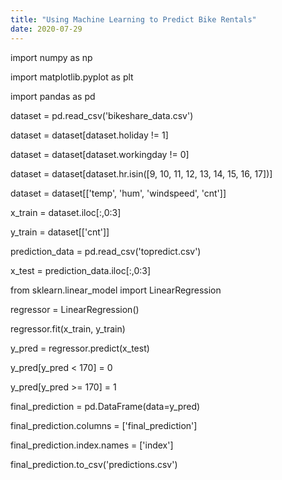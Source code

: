 ```yaml
---
title: "Using Machine Learning to Predict Bike Rentals"
date: 2020-07-29
---
```


import numpy as np

import matplotlib.pyplot as plt

import pandas as pd

dataset = pd.read_csv('bikeshare_data.csv')

dataset = dataset[dataset.holiday != 1]

dataset = dataset[dataset.workingday != 0]

dataset = dataset[dataset.hr.isin([9, 10, 11, 12, 13, 14, 15, 16, 17])]

dataset = dataset[['temp', 'hum', 'windspeed', 'cnt']]

x_train = dataset.iloc[:,0:3]

y_train = dataset[['cnt']]

prediction_data = pd.read_csv('topredict.csv')

x_test = prediction_data.iloc[:,0:3]

from sklearn.linear_model import LinearRegression

regressor = LinearRegression()

regressor.fit(x_train, y_train)

y_pred = regressor.predict(x_test)

y_pred[y_pred < 170] = 0

y_pred[y_pred >= 170] = 1

final_prediction = pd.DataFrame(data=y_pred)

final_prediction.columns = ['final_prediction']

final_prediction.index.names = ['index']

final_prediction.to_csv('predictions.csv')
